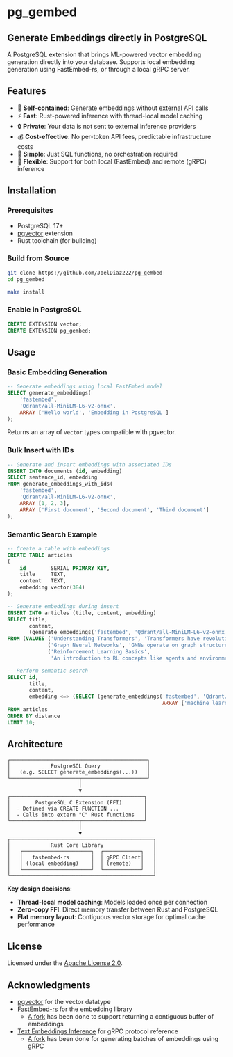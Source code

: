 # pg_gembed

## Generate Embeddings directly in PostgreSQL

A PostgreSQL extension that brings ML-powered vector embedding generation directly into your database. Supports
local embedding generation using FastEmbed-rs, or through a local gRPC server.

## Features

- 🚀 **Self-contained**: Generate embeddings without external API calls
- ⚡ **Fast**: Rust-powered inference with thread-local model caching
- 🔒 **Private**: Your data is not sent to external inference providers
- 💰 **Cost-effective**: No per-token API fees, predictable infrastructure costs
- 🎯 **Simple**: Just SQL functions, no orchestration required
- 🔄 **Flexible**: Support for both local (FastEmbed) and remote (gRPC) inference

## Installation

### Prerequisites

- PostgreSQL 17+
- [pgvector](https://github.com/pgvector/pgvector) extension
- Rust toolchain (for building)

### Build from Source

```bash
git clone https://github.com/JoelDiaz222/pg_gembed
cd pg_gembed

make install
```

### Enable in PostgreSQL

```sql
CREATE EXTENSION vector;
CREATE EXTENSION pg_gembed;
```

## Usage

### Basic Embedding Generation

```sql
-- Generate embeddings using local FastEmbed model
SELECT generate_embeddings(
    'fastembed',
    'Qdrant/all-MiniLM-L6-v2-onnx',
    ARRAY ['Hello world', 'Embedding in PostgreSQL']
);
```

Returns an array of `vector` types compatible with pgvector.

### Bulk Insert with IDs

```sql
-- Generate and insert embeddings with associated IDs
INSERT INTO documents (id, embedding)
SELECT sentence_id, embedding
FROM generate_embeddings_with_ids(
    'fastembed',
    'Qdrant/all-MiniLM-L6-v2-onnx',
    ARRAY [1, 2, 3],
    ARRAY ['First document', 'Second document', 'Third document']
);
```

### Semantic Search Example

```sql
-- Create a table with embeddings
CREATE TABLE articles
(
    id        SERIAL PRIMARY KEY,
    title     TEXT,
    content   TEXT,
    embedding vector(384)
);

-- Generate embeddings during insert
INSERT INTO articles (title, content, embedding)
SELECT title,
       content,
       (generate_embeddings('fastembed', 'Qdrant/all-MiniLM-L6-v2-onnx', ARRAY [content]))[1]
FROM (VALUES ('Understanding Transformers', 'Transformers have revolutionized NLP by using attention mechanisms.'),
             ('Graph Neural Networks', 'GNNs operate on graph structures to capture relationships.'),
             ('Reinforcement Learning Basics',
              'An introduction to RL concepts like agents and environments.')) AS t(title, content);

-- Perform semantic search
SELECT id,
       title,
       content,
       embedding <=> (SELECT (generate_embeddings('fastembed', 'Qdrant/all-MiniLM-L6-v2-onnx',
                                                  ARRAY ['machine learning']))[1]) AS distance
FROM articles
ORDER BY distance
LIMIT 10;
```

## Architecture

```
┌────────────────────────────────────────────┐
│             PostgreSQL Query               │
│   (e.g. SELECT generate_embeddings(...))   │
└──────────────────────┬─────────────────────┘
                       │
                       ▼
┌───────────────────────────────────────────┐
│        PostgreSQL C Extension (FFI)       │
│  - Defined via CREATE FUNCTION ...        │
│  - Calls into extern "C" Rust functions   │
└──────────────────────┬────────────────────┘
                       │
                       ▼
┌──────────────────────────────────────────────┐
│             Rust Core Library                │
│   ┌──────────────────────┐  ┌────────────┐   │
│   │   fastembed-rs       │  │ gRPC Client│   │
│   │ (local embedding)    │  │ (remote)   │   │
│   └──────────────────────┘  └────────────┘   │
└──────────────────────────────────────────────┘
```

**Key design decisions**:

- **Thread-local model caching**: Models loaded once per connection
- **Zero-copy FFI**: Direct memory transfer between Rust and PostgreSQL
- **Flat memory layout**: Contiguous vector storage for optimal cache performance

## License

Licensed under the [Apache License 2.0](./LICENSE).

## Acknowledgments

- [pgvector](https://github.com/pgvector/pgvector) for the vector datatype
- [FastEmbed-rs](https://github.com/Anush008/fastembed-rs) for the embedding library
    - [A fork](https://github.com/JoelDiaz222/fastembed-rs) has been done to support returning a contiguous buffer of
      embeddings
- [Text Embeddings Inference](https://github.com/huggingface/text-embeddings-inference) for gRPC protocol reference
    - [A fork](https://github.com/JoelDiaz222/text-embeddings-inference) has been done for generating batches of
      embeddings using gRPC
